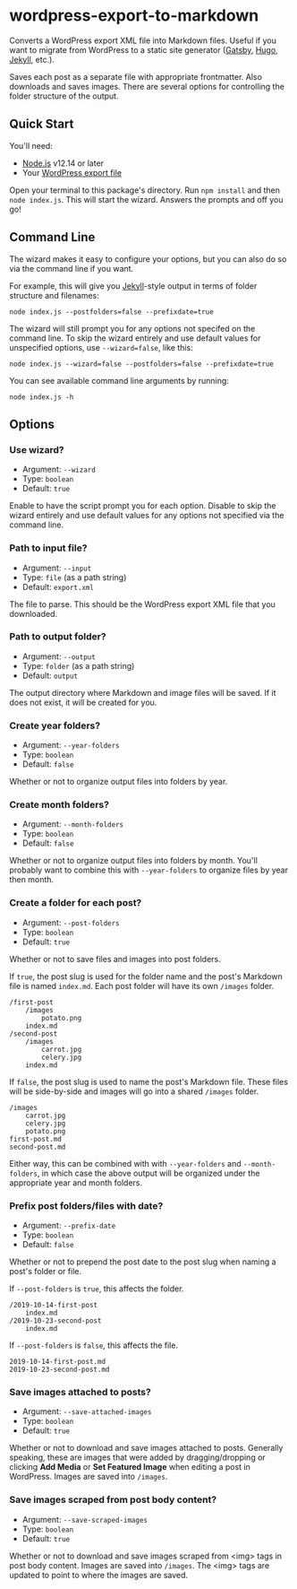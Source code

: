 # wordpress-export-to-markdown

Converts a WordPress export XML file into Markdown files. Useful if you want to migrate from WordPress to a static site generator ([Gatsby](https://www.gatsbyjs.org/), [Hugo](https://gohugo.io/), [Jekyll](https://jekyllrb.com/), etc.).

Saves each post as a separate file with appropriate frontmatter. Also downloads and saves images. There are several options for controlling the folder structure of the output.

## Quick Start

You'll need:
- [Node.js](https://nodejs.org/) v12.14 or later
- Your [WordPress export file](https://codex.wordpress.org/Tools_Export_Screen)

Open your terminal to this package's directory. Run `npm install` and then `node index.js`. This will start the wizard. Answers the prompts and off you go!

## Command Line

The wizard makes it easy to configure your options, but you can also do so via the command line if you want.

For example, this will give you [Jekyll](https://jekyllrb.com/)-style output in terms of folder structure and filenames:

```
node index.js --postfolders=false --prefixdate=true
```

The wizard will still prompt you for any options not specifed on the command line. To skip the wizard entirely and use default values for unspecified options, use `--wizard=false`, like this:

```
node index.js --wizard=false --postfolders=false --prefixdate=true
```

You can see available command line arguments by running:

```
node index.js -h
```

## Options

### Use wizard?

- Argument: `--wizard`
- Type: `boolean`
- Default: `true`

Enable to have the script prompt you for each option. Disable to skip the wizard entirely and use default values for any options not specified via the command line.

### Path to input file?

- Argument: `--input`
- Type: `file` (as a path string)
- Default: `export.xml`

The file to parse. This should be the WordPress export XML file that you downloaded.

### Path to output folder?

- Argument: `--output`
- Type: `folder` (as a path string)
- Default: `output`

The output directory where Markdown and image files will be saved. If it does not exist, it will be created for you.

### Create year folders?

- Argument: `--year-folders`
- Type: `boolean`
- Default: `false`

Whether or not to organize output files into folders by year.

### Create month folders?

- Argument: `--month-folders`
- Type: `boolean`
- Default: `false`

Whether or not to organize output files into folders by month. You'll probably want to combine this with `--year-folders` to organize files by year then month.

### Create a folder for each post?

- Argument: `--post-folders`
- Type: `boolean`
- Default: `true`

Whether or not to save files and images into post folders.

If `true`, the post slug is used for the folder name and the post's Markdown file is named `index.md`. Each post folder will have its own `/images` folder.

    /first-post
        /images
            potato.png
        index.md
    /second-post
        /images
            carrot.jpg
            celery.jpg
        index.md

If `false`, the post slug is used to name the post's Markdown file. These files will be side-by-side and images will go into a shared `/images` folder.

    /images
        carrot.jpg
        celery.jpg
        potato.png
    first-post.md
    second-post.md

Either way, this can be combined with with `--year-folders` and `--month-folders`, in which case the above output will be organized under the appropriate year and month folders.

### Prefix post folders/files with date?

- Argument: `--prefix-date`
- Type: `boolean`
- Default: `false`

Whether or not to prepend the post date to the post slug when naming a post's folder or file.

If `--post-folders` is `true`, this affects the folder.

    /2019-10-14-first-post
        index.md
    /2019-10-23-second-post
        index.md

If `--post-folders` is `false`, this affects the file.

    2019-10-14-first-post.md
    2019-10-23-second-post.md

### Save images attached to posts?

- Argument: `--save-attached-images`
- Type: `boolean`
- Default: `true`

Whether or not to download and save images attached to posts. Generally speaking, these are images that were added by dragging/dropping or clicking **Add Media** or **Set Featured Image** when editing a post in WordPress. Images are saved into `/images`.

### Save images scraped from post body content?

- Argument: `--save-scraped-images`
- Type: `boolean`
- Default: `true`

Whether or not to download and save images scraped from &lt;img&gt; tags in post body content. Images are saved into `/images`. The &lt;img&gt; tags are updated to point to where the images are saved.
